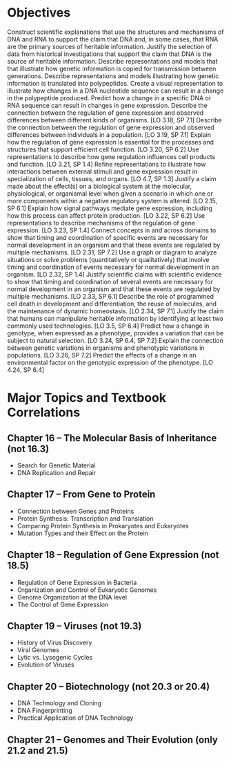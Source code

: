 # Objectives
Construct scientific explanations that use the structures and mechanisms of DNA and RNA to support the claim that DNA and, in some cases, that RNA are the primary sources of heritable information.
Justify the selection of data from historical investigations that support the claim that DNA is the source of heritable information.
Describe representations and models that that illustrate how genetic information is copied for transmission between generations.
Describe representations and models illustrating how genetic information is translated into polypeptides.
Create a visual representation to illustrate how changes in a DNA nucleotide sequence can result in a change in the polypeptide produced.
Predict how a change in a specific DNA or RNA sequence can result in changes in gene expression.
Describe the connection between the regulation of gene expression and observed differences between different kinds of organisms. [LO 3.18, SP 7.1]
Describe the connection between the regulation of gene expression and observed differences between individuals in a population. [LO 3.19, SP 7.1]
Explain how the regulation of gene expression is essential for the processes and structures that support efficient cell function. [LO 3.20, SP 6.2]
Use representations to describe how gene regulation influences cell products and function. [LO 3.21, SP 1.4]
Refine representations to illustrate how interactions between external stimuli and gene expression result in specialization of cells, tissues, and organs. [LO 4.7, SP 1.3]
Justify a claim made about the effect(s) on a biological system at the molecular, physiological, or organismal level when given a scenario in which one or more components within a negative regulatory system is altered. [LO 2.15, SP 6.1]
Explain how signal pathways mediate gene expression, including how this process can affect protein production. [LO 3.22, SP 6.2]
Use representations to describe mechanisms of the regulation of gene expression. [LO 3.23, SP 1.4]
Connect concepts in and across domains to show that timing and coordination of specific events are necessary for normal development in an organism and that these events are regulated by multiple mechanisms. [LO 2.31, SP 7.2]
Use a graph or diagram to analyze situations or solve problems (quantitatively or qualitatively) that involve timing and coordination of events necessary for normal development in an organism. [LO 2.32, SP 1.4]
Justify scientific claims with scientific evidence to show that timing and coordination of several events are necessary for normal development in an organism and that these events are regulated by multiple mechanisms. [LO 2.33, SP 6.1]
Describe the role of programmed cell death in development and differentiation, the reuse of molecules, and the maintenance of dynamic homeostasis. [LO 2.34, SP 7.1]
Justify the claim that humans can manipulate heritable information by identifying at least two commonly used technologies. [LO 3.5, SP 6.4]
Predict how a change in genotype, when expressed as a phenotype, provides a variation that can be subject to natural selection. [LO 3.24, SP 6.4, SP 7.2]
Explain the connection between genetic variations in organisms and phenotypic variations in populations. [LO 3.26, SP 7.2]
Predict the effects of a change in an environmental factor on the genotypic expression of the phenotype. [LO 4.24, SP 6.4]

# Major Topics and Textbook Correlations

## Chapter 16 – The Molecular Basis of Inheritance (not 16.3)
-   Search for Genetic Material
-   DNA Replication and Repair

## Chapter 17 – From Gene to Protein
-   Connection between Genes and Proteins
-   Protein Synthesis: Transcription and Translation
-   Comparing Protein Synthesis in Prokaryotes and Eukaryotes
-   Mutation Types and their Effect on the Protein

## Chapter 18 – Regulation of Gene Expression (not 18.5)
-   Regulation of Gene Expression in Bacteria
-   Organization and Control of Eukaryotic Genomes
-   Genome Organization at the DNA level
-   The Control of Gene Expression

## Chapter 19 – Viruses (not 19.3)
-   History of Virus Discovery
-   Viral Genomes
-   Lytic vs. Lysogenic Cycles
-   Evolution of Viruses

## Chapter 20 – Biotechnology (not 20.3 or 20.4)
-   DNA Technology and Cloning
-   DNA Fingerprinting
-   Practical Application of DNA Technology

## Chapter 21 – Genomes and Their Evolution (only 21.2 and 21.5)